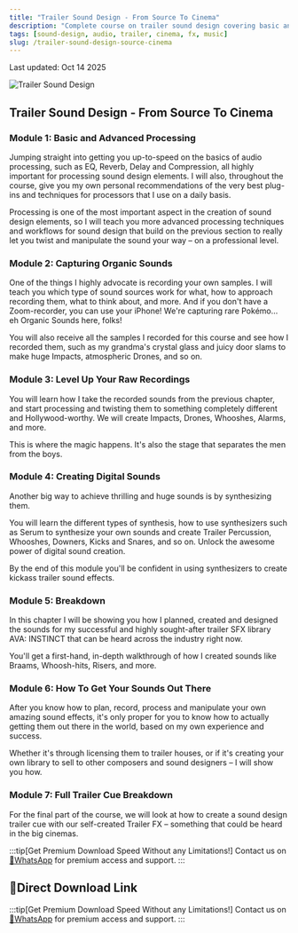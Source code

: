 ```yaml
---
title: "Trailer Sound Design - From Source To Cinema"
description: "Complete course on trailer sound design covering basic and advanced processing, capturing organic sounds, creating digital sounds, and more"
tags: [sound-design, audio, trailer, cinema, fx, music]
slug: /trailer-sound-design-source-cinema
---
```


Last updated: Oct 14 2025

![Trailer Sound Design](https://www.gfxcamp.com/wp-content/uploads/2025/09/image.jpg)

## Trailer Sound Design - From Source To Cinema

### Module 1: Basic and Advanced Processing

Jumping straight into getting you up-to-speed on the basics of audio processing, such as EQ, Reverb, Delay and Compression, all highly important for processing sound design elements. I will also, throughout the course, give you my own personal recommendations of the very best plug-ins and techniques for processors that I use on a daily basis.

Processing is one of the most important aspect in the creation of sound design elements, so I will teach you more advanced processing techniques and workflows for sound design that build on the previous section to really let you twist and manipulate the sound your way – on a professional level.

### Module 2: Capturing Organic Sounds

One of the things I highly advocate is recording your own samples. I will teach you which type of sound sources work for what, how to approach recording them, what to think about, and more. And if you don't have a Zoom-recorder, you can use your iPhone! We're capturing rare Pokémo… eh Organic Sounds here, folks!

You will also receive all the samples I recorded for this course and see how I recorded them, such as my grandma's crystal glass and juicy door slams to make huge Impacts, atmospheric Drones, and so on.

### Module 3: Level Up Your Raw Recordings

You will learn how I take the recorded sounds from the previous chapter, and start processing and twisting them to something completely different and Hollywood-worthy. We will create Impacts, Drones, Whooshes, Alarms, and more.

This is where the magic happens. It's also the stage that separates the men from the boys.

### Module 4: Creating Digital Sounds

Another big way to achieve thrilling and huge sounds is by synthesizing them.

You will learn the different types of synthesis, how to use synthesizers such as Serum to synthesize your own sounds and create Trailer Percussion, Whooshes, Downers, Kicks and Snares, and so on. Unlock the awesome power of digital sound creation.

By the end of this module you'll be confident in using synthesizers to create kickass trailer sound effects.

### Module 5: Breakdown

In this chapter I will be showing you how I planned, created and designed the sounds for my successful and highly sought-after trailer SFX library AVA: INSTINCT that can be heard across the industry right now.

You'll get a first-hand, in-depth walkthrough of how I created sounds like Braams, Whoosh-hits, Risers, and more.

### Module 6: How To Get Your Sounds Out There

After you know how to plan, record, process and manipulate your own amazing sound effects, it's only proper for you to know how to actually getting them out there in the world, based on my own experience and success.

Whether it's through licensing them to trailer houses, or if it's creating your own library to sell to other composers and sound designers – I will show you how.

### Module 7: Full Trailer Cue Breakdown

For the final part of the course, we will look at how to create a sound design trailer cue with our self-created Trailer FX – something that could be heard in the big cinemas.

:::tip[Get Premium Download Speed Without any Limitations!]
Contact us on [💬WhatsApp](https://wa.me/+8613237610083) for premium  access and support.
:::

## 🚀Direct Download Link

:::tip[Get Premium Download Speed Without any Limitations!]
Contact us on [💬WhatsApp](https://wa.me/+8613237610083) for premium  access and support.
:::

